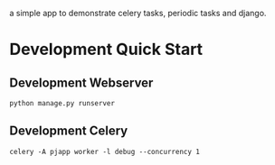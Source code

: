 a simple app to demonstrate celery tasks, periodic tasks and django.

# Development Quick Start

## Development Webserver
``` terminal
python manage.py runserver
```

## Development Celery
``` terminal
celery -A pjapp worker -l debug --concurrency 1
```
